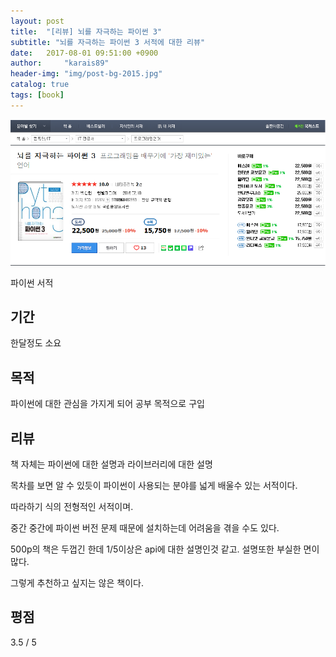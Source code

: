 ```yaml
---
layout: post
title:  "[리뷰] 뇌를 자극하는 파이썬 3"
subtitle: "뇌를 자극하는 파이썬 3 서적에 대한 리뷰"
date:   2017-08-01 09:51:00 +0900
author:     "karais89"
header-img: "img/post-bg-2015.jpg"
catalog: true
tags: [book]
---
```

![book image](/img/in-post/book/1.png)

파이썬 서적

## 기간

한달정도 소요

## 목적

파이썬에 대한 관심을 가지게 되어 공부 목적으로 구입

## 리뷰

책 자체는 파이썬에 대한 설명과 라이브러리에 대한 설명 

목차를 보면 알 수 있듯이 파이썬이 사용되는 분야를 넓게 배울수 있는 서적이다.

따라하기 식의 전형적인 서적이며.

중간 중간에 파이썬 버전 문제 때문에 설치하는데 어려움을 겪을 수도 있다.

500p의 책은 두껍긴 한데 1/5이상은 api에 대한 설명인것 같고. 설명또한 부실한 면이 많다.

그렇게 추천하고 싶지는 않은 책이다.

## 평점

3.5 / 5